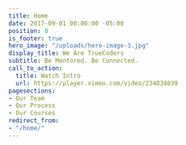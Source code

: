 ```yaml
---
title: Home
date: 2017-09-01 00:00:00 -05:00
position: 0
is_footer: true
hero_image: "/uploads/hero-image-3.jpg"
display_title: We Are TrueCoders
subtitle: Be Mentored. Be Connected.
call_to_action:
  title: Watch Intro
  url: https://player.vimeo.com/video/234034039
pagesections:
- Our Team
- Our Process
- Our Courses
redirect_from:
- "/home/"
---
```


